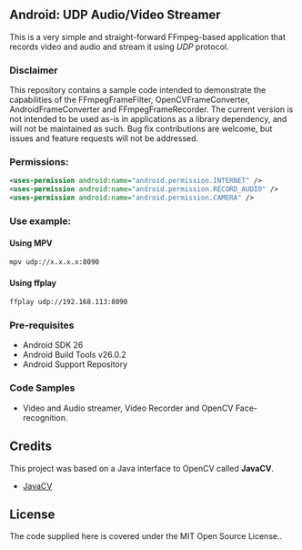 ## Android: UDP Audio/Video Streamer
This is a very simple and straight-forward FFmpeg-based application that records video and audio and stream it using *UDP* protocol.

### Disclaimer

This repository contains a sample code intended to demonstrate the capabilities of the FFmpegFrameFilter, OpenCVFrameConverter, AndroidFrameConverter and FFmpegFrameRecorder. The current version is not intended to be used as-is in applications as a library dependency, and will not be maintained as such. Bug fix contributions are welcome, but issues and feature requests will not be addressed.

### Permissions:

```xml
<uses-permission android:name="android.permission.INTERNET" />
<uses-permission android:name="android.permission.RECORD_AUDIO" />
<uses-permission android:name="android.permission.CAMERA" />
```

### Use example:

#### Using MPV
```bash
mpv udp://x.x.x.x:8090
```

#### Using ffplay
```bash
ffplay udp://192.168.113:8090
```

### Pre-requisites

- Android SDK 26
- Android Build Tools v26.0.2
- Android Support Repository

### Code Samples

- Video and Audio streamer, Video Recorder and OpenCV Face-recognition.

## Credits

This project was based on a Java interface to OpenCV called **JavaCV**.

- [JavaCV][1]

## License

The code supplied here is covered under the MIT Open Source License..

[1]: https://github.com/bytedeco/javacv